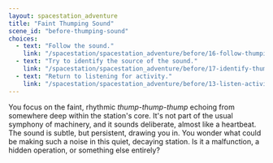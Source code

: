 ```yaml
---
layout: spacestation_adventure
title: "Faint Thumping Sound"
scene_id: "before-thumping-sound"
choices:
  - text: "Follow the sound."
    link: "/spacestation/spacestation_adventure/before/16-follow-thumping"
  - text: "Try to identify the source of the sound."
    link: "/spacestation/spacestation_adventure/before/17-identify-thumping-source"
  - text: "Return to listening for activity."
    link: "/spacestation/spacestation_adventure/before/13-listen-activity"
---
```


You focus on the faint, rhythmic *thump-thump-thump* echoing from somewhere deep within the station's core. It's not part of the usual symphony of machinery, and it sounds deliberate, almost like a heartbeat. The sound is subtle, but persistent, drawing you in. You wonder what could be making such a noise in this quiet, decaying station. Is it a malfunction, a hidden operation, or something else entirely?
